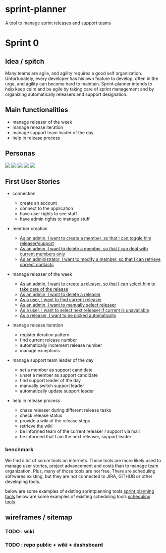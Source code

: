 # sprint-planner

A tool to manage sprint releases and support teams

# Sprint 0

## Idea / spitch

Many teams are agile, and agility requires a good self organization.
Unfortunately, every developer has his own feature to develop, often in the urge, and agility can become hard to maintain.
Sprint-planner intends to help keep calm and be agile by taking care of sprint management and by organizing automatically
releasers and support designation.

## Main functionalities

-   manage releaser of the week
-   manage release iteration
-   manage support team leader of the day
-   help in release process

## Personas

![](https://github.com/Vilth83/sprint-planner/blob/master/bert-vaner.svg)
![](https://github.com/Vilth83/sprint-planner/blob/master/phil-mac.svg)
![](https://github.com/Vilth83/sprint-planner/blob/master/jay-devoe.svg)
![](https://github.com/Vilth83/sprint-planner/blob/master/terry-valliantown.svg)
![](https://github.com/Vilth83/sprint-planner/blob/master/andy-youzer.svg)

## First User Stories

-   connection

    - create an account
    - connect to the application
    - have user rights to see stuff
    - have admin rights to manage stuff


-   member creation
    -   [As an admin, I want to create a member, so that I can toggle him releaser/support](https://github.com/Vilth83/sprint-planner/issues/4)
    -   [As an admin, I want to delete a member, so that I can deal with current members only](https://github.com/Vilth83/sprint-planner/issues/5)
    -   [As an administrator, I want to modify a member, so that I can retrieve correct contacts](https://github.com/Vilth83/sprint-planner/issues/6)


-   manage releaser of the week

    - [As an admin, I want to create a releaser, so that I can select him to take care of the release](https://github.com/Vilth83/sprint-planner/issues/7)
    - [As an admin, I want to delete a releaser](https://github.com/Vilth83/sprint-planner/issues/8)
    - [As a user, I want to find current releaser](https://github.com/Vilth83/sprint-planner/issues/9)
    - [As an admin, I want to manually select releaser](https://github.com/Vilth83/sprint-planner/issues/11)
    - [As a user, I want to select next releaser if current is unavailable](https://github.com/Vilth83/sprint-planner/issues/10)
    - [As a releaser, I want to be picked automatically](https://github.com/Vilth83/sprint-planner/issues/12)

-   manage release iteration

    - register iteration pattern
    - find current release number
    - automatically increment release number
    - manage exceptions
    
-   manage support team leader of the day

    - set a member as support candidate
    - unset a member as support candidate
    - find support leader of the day
    - manually switch support leader
    - automatically update support leader

-   help in release process
    - chase releaser during different release tasks
    - check release status
    - provide a wiki of the release steps
    - retrieve the wiki
    - be informed team of the current releaser / support via mail
    - be informed that I am the next releaser, support leader

### benchmark

We find a lot of scrum tools on internets. Those tools are more likely used to manage user stories, project advancement and costs than to manage team organization.
Plus, many of those tools are not free.
There are scheduling softwares existing, but they are not connected to JIRA, GITHUB or other developing tools.

below are some examples of existing sprintplanning tools
[sprint planning tools](https://thedigitalprojectmanager.com/best-scrum-tools/)
below are some examples of existing scheduling tools
[scheduling tools ](https://www.capterra.com/sem-compare/scheduling-software?gclid=Cj0KCQjw6cHoBRDdARIsADiTTzY_KkwQTS5t4kktryGjcCpKjxyUUhqjTIMnyLU2iwnO8XIqcGX0qdQaAjrcEALw_wcB)

## wireframes / sitemap

### TODO : wiki

### TODO : repo public + wiki + dashsboard
